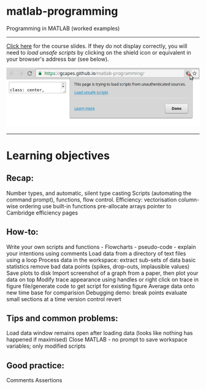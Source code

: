 # matlab-programming
Programming in MATLAB (worked examples)

---

[Click here][slideshow] for the course slides.
If they do not display correctly, you will need to *load unsafe scripts* by
clicking on the shield icon or equivalent in your browser's address bar
(see below).

![How to load slideshow on Chromium](load_slideshow.png)

[slideshow]: https://gcapes.github.io/matlab-programming/

---

# Learning objectives

Recap:
------
Number types, and automatic, silent type casting
Scripts (automating the command prompt), functions, flow control.
Efficiency:
	vectorisation
	column-wise ordering
	use built-in functions
	pre-allocate arrays
	pointer to Cambridge efficiency pages

How-to:
--------
Write your own scripts and functions
	- Flowcharts
	- pseudo-code
	- explain your intentions using comments
Load data from a directory of text files using a loop
Process data in the workspace:
	extract sub-sets of data
	basic statistics
	remove bad data points (spikes, drop-outs, implausible values)
Save plots to disk
Import screenshot of a graph from a paper, then plot your data on top
Modify trace appearance using handles or right click on trace in figure
	file/generate code to get script for existing figure
Average data onto new time base for comparision
Debugging demo:
	break points
	evaluate small sections at a time
	version control revert

Tips and common problems:
------------------------
Load data window remains open after loading data (looks like nothing has happened if maximised)
Close MATLAB - no prompt to save workspace variables; only modified scripts


Good practice:
--------------
Comments
Assertions


